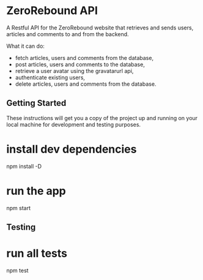 ZeroRebound API
===============

A Restful API for the ZeroRebound website that retrieves and sends users, articles and comments to and from the backend.

What it can do:
- fetch articles, users and comments from the database,
- post articles, users and comments to the database,
- retrieve a user avatar using the gravatarurl api,
- authenticate existing users,
- delete articles, users and comments from the database.

Getting Started
---------------
These instructions will get you a copy of the project up and running on your local machine for development and testing purposes.

# install dev dependencies
npm install -D

# run the app
npm start

Testing
-------

# run all tests
npm test
